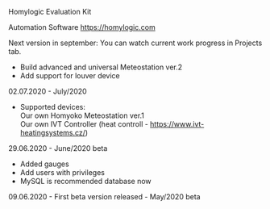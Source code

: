 Homylogic Evaluation Kit

Automation Software
https://homylogic.com

Next version in september:
You can watch current work progress in Projects tab.
- Build advanced and universal Meteostation ver.2
- Add support for louver device

02.07.2020 - July/2020
- Supported devices:<br>
  Our own Homyoko Meteostation ver.1 <br>
  Our own IVT Controller (heat controll - https://www.ivt-heatingsystems.cz/) <br>

29.06.2020 - June/2020 beta
- Added gauges
- Add users with privileges
- MySQL is recommended database now

09.06.2020 - First beta version released - May/2020 beta
